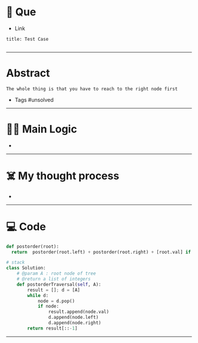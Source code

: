 # 🧩 Que
- Link

```ad-question
title: Test Case


```

---
# Abstract
```ad-abstract
The whole thing is that you have to reach to the right node first
```

- Tags #unsolved 
--- 
# 🕵️‍♂️ Main Logic
- 

---
# ☠️ My thought process
- 
---

# 💻 Code
```python
def postorder(root):
  return  postorder(root.left) + postorder(root.right) + [root.val] if root else []

# stack
class Solution:
    # @param A : root node of tree
    # @return a list of integers
    def postorderTraversal(self, A):
        result = []; d = [A]
        while d:
            node = d.pop()
            if node:
                result.append(node.val)
                d.append(node.left)
                d.append(node.right)
        return result[::-1]
```
---
